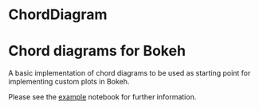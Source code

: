 # ChordDiagram
Chord diagrams for Bokeh
====

A basic implementation of chord diagrams to be used as starting point for implementing custom plots in Bokeh.

Please see the [example](https://github.com/nberliner/ChordDiagram/blob/master/Chord%20Diagrams%20for%20Bokeh.ipynb) notebook for further information.
